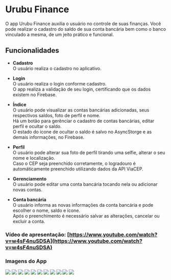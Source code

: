 # Urubu Finance
O app Urubu Finance auxilia o usuário no controle de suas finanças. Você pode realizar o cadastro do saldo de sua conta bancária bem como o banco vinculado a mesma, de um jeito prático e funcional.

## Funcionalidades
- **Cadastro**  
O usuário realiza o cadastro no aplicativo.

- **Login**  
O usuário realiza o login conforme cadastro.  
O app realiza a validação de seu login, certificando que os dados existem no Firebase.

- **Índice**  
O usuário pode visualizar as contas bancárias adicionadas, seus respectivos saldos, foto de perfil e nome.  
Há um botão para gerênciar o cadastro de contas bancárias, editar perfil e ocultar o saldo.  
O estado do ícone de ocultar o saldo é salvo no AsyncStorge e as demais informações, no Firebase.

- **Perfil**  
O usuário pode alterar sua foto de perfil tirando uma selfie, alterar o seu nome e localização.  
Caso o CEP seja preenchido corretamente, o logradouro é automáticamente preenchido utilizando dados da API ViaCEP.

- **Gerenciamento**  
O usuário pode editar uma conta bancária tocando nela ou adicionar novas contas.

- **Conta bancária**  
O usuário informa as novas informações da conta bancária e pode escolher o nome, saldo e ícone.  
Após o preenchimento é necessário salvar as alterações, cancelar ou excluir a conta.

### Vídeo de apresentação: [https://www.youtube.com/watch?v=w4sF4nuSDSA](https://www.youtube.com/watch?v=w4sF4nuSDSA)

### Imagens do App
<img src='https://i.imgur.com/fEGd9G1.png'/>
<img src='https://i.imgur.com/hQK0P5W.png'/>  

<img src='https://i.imgur.com/8AFcHes.png'/>
<img src='https://i.imgur.com/ATic15j.png'/>
<img src='https://i.imgur.com/oN6rEKu.png'/>  

<img src='https://i.imgur.com/xsBI7zx.png'/>
<img src='https://i.imgur.com/MRw3t0n.png'/>  

<img src='https://i.imgur.com/PF8xROQ.png'/>  
<img src='https://i.imgur.com/J28JEWK.png'/>

<img src='https://i.imgur.com/Avdwpss.png'/>
<img src='https://i.imgur.com/CfutSti.png'/>


